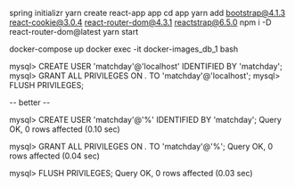 spring initializr
yarn create react-app app
cd app
yarn add bootstrap@4.1.3 react-cookie@3.0.4 react-router-dom@4.3.1 reactstrap@6.5.0
npm i -D react-router-dom@latest
yarn start

docker-compose up
docker exec -it docker-images_db_1 bash

mysql> CREATE USER 'matchday'@'localhost' IDENTIFIED BY 'matchday';
mysql> GRANT ALL PRIVILEGES ON *.* TO 'matchday'@'localhost';
mysql> FLUSH PRIVILEGES;

-- better --

mysql> CREATE USER 'matchday'@'%' IDENTIFIED BY 'matchday';
Query OK, 0 rows affected (0.10 sec)

mysql> GRANT ALL PRIVILEGES ON *.* TO 'matchday'@'%';
Query OK, 0 rows affected (0.04 sec)

mysql> FLUSH PRIVILEGES;
Query OK, 0 rows affected (0.03 sec)
